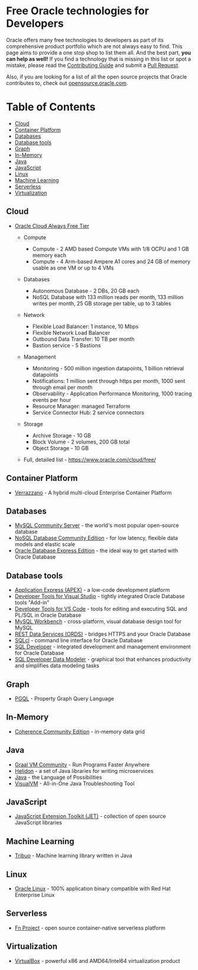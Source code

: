# Free Oracle technologies for Developers

Oracle offers many free technologies to developers as part of its comprehensive product portfolio which are not always easy to find. This page aims to provide a one stop shop to list them all. And the best part, **you can help as well!** If you find a technology that is missing in this list or spot a mistake, please read the [Contributing Guide](CONTRIBUTING.md) and submit a [Pull Request](https://github.com/gvenzl/free-oracle-for-devs/pulls).

Also, if you are looking for a list of all the open source projects that Oracle contributes to, check out [opensource.oracle.com](https://opensource.oracle.com).

Table of Contents
=================

  * [Cloud](#cloud) 
  * [Container Platform](#container-platform)
  * [Databases](#databases)
  * [Database tools](#database-tools)
  * [Graph](#graph)
  * [In-Memory](#in-memory)
  * [Java](#java)
  * [JavaScript](#javascript)
  * [Linux](#linux)
  * [Machine Learning](#machine-learning)
  * [Serverless](#serverless)
  * [Virtualization](#virtualization)

## Cloud
  * [Oracle Cloud Always Free Tier](https://www.oracle.com/cloud/free/)
    * Compute
      * Compute - 2 AMD based Compute VMs with 1/8 OCPU and 1 GB memory each
      * Compute - 4 Arm-based Ampere A1 cores and 24 GB of memory usable as one VM or up to 4 VMs
    * Databases
      * Autonomous Database - 2 DBs, 20 GB each
      * NoSQL Database with 133 million reads per month, 133 million writes per month, 25 GB storage per table, up to 3 tables
    * Network
      * Flexible Load Balancer: 1 instance, 10 Mbps
      * Flexible Network Load Balancer
      * Outbound Data Transfer: 10 TB per month
      * Bastion service - 5 Bastions
    * Management
      * Monitoring - 500 million ingestion datapoints, 1 billion retrieval datapoints
      * Notifications: 1 million sent through https per month, 1000 sent through email per month
      * Observability - Application Performance Monitoring, 1000 tracing events per hour
      * Resource Manager: managed Terraform
      * Service Connector Hub: 2 service connectors
    * Storage
      * Archive Storage - 10 GB
      * Block Volume - 2 volumes, 200 GB total
      * Object Storage - 10 GB

    * Full, detailed list - https://www.oracle.com/cloud/free/

## Container Platform
  * [Verrazzano](https://verrazzano.io/) - A hybrid multi-cloud Enterprise Container Platform

## Databases
  * [MySQL Community Server](https://dev.mysql.com/) - the world's most popular open-source database
  * [NoSQL Database Community Edition](https://www.oracle.com/database/technologies/related/nosql.html) - for low latency, flexible data models and elastic scale
  * [Oracle Database Express Edition](https://oracle.com/xe) - the ideal way to get started with Oracle Database

## Database tools
  * [Application Express (APEX)](https://apex.oracle.com/) - a low-code development platform
  * [Developer Tools for Visual Studio](https://www.oracle.com/database/technologies/developer-tools/visual-studio/) - tightly integrated Oracle Database tools "Add-in"
  * [Developer Tools for VS Code](https://www.oracle.com/database/technologies/appdev/dotnet/odtvscodequickstart.html) - tools for editing and executing SQL and PL/SQL in Oracle Database
  * [MySQL Workbench](https://mysqlworkbench.org/) - cross-platform, visual database design tool for MySQL
  * [REST Data Services (ORDS)](https://www.oracle.com/database/technologies/appdev/rest.html) - bridges HTTPS and your Oracle Database
  * [SQLcl](https://www.oracle.com/database/technologies/appdev/sqlcl.html) - command line interface for Oracle Database
  * [SQL Developer](https://www.oracle.com/database/technologies/appdev/sqldeveloper-landing.html) - integrated development and management environment for Oracle Database
  * [SQL Developer Data Modeler](https://www.oracle.com/database/technologies/appdev/datamodeler.html) - graphical tool that enhances productivity and simplifies data modeling tasks

## Graph
  * [PGQL](https://pgql-lang.org/) - Property Graph Query Language

## In-Memory
  * [Coherence Community Edition](https://coherence.community/) - in-memory data grid

## Java
  * [Graal VM Community](https://www.graalvm.org/) - Run Programs Faster Anywhere
  * [Helidon](https://helidon.io) - a set of Java libraries for writing microservices
  * [Java](https://www.oracle.com/java/technologies/) - the Language of Possibilities
  * [VisualVM](https://visualvm.github.io/) - All-in-One Java Troubleshooting Tool

## JavaScript
  * [JavaScript Extension Toolkit (JET)](https://oracle.com/jet) - collection of open source JavaScript libraries

## Machine Learning
  * [Tribuo](https://tribuo.org/) - Machine learning library written in Java

## Linux
  * [Oracle Linux](http://yum.oracle.com/index.html) - 100% application binary compatible with Red Hat Enterprise Linux

## Serverless
  * [Fn Project](https://fnproject.io/) - open source container-native serverless platform

## Virtualization
  * [VirtualBox](https://www.virtualbox.org/) - powerful x86 and AMD64/Intel64 virtualization product
